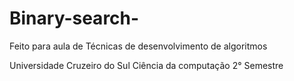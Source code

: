 # Binary-search-

Feito para aula de Técnicas de desenvolvimento de algoritmos 

Universidade Cruzeiro do Sul
Ciência da computação
2° Semestre 
